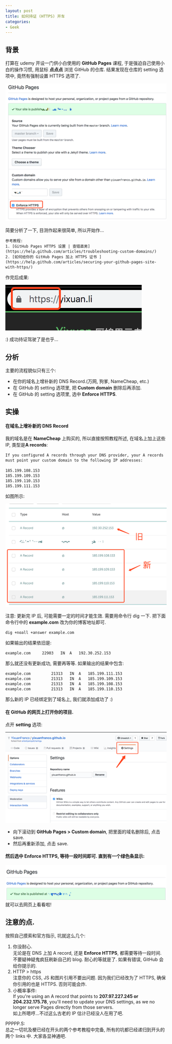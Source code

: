```yaml
---
layout: post
title: 如何持证 (HTTPS) 开车
categories:
- Geek
---
```



## 背景

打算在 udemy 开设一门供小白使用的 **GitHub Pages** 课程, 于是强迫自己使用小白的操作习惯, 用鼠标 **点点点** 浏览 GitHub 的仓库. 结果发现在仓库的 setting 选项中, 竟然有强制设置 HTTPS 选项了.   

![GitHubPagesHttps](/images/https.png)

简要分析了一下, 目测作起来很简单, 所以开始作...

    参考教程:
    1. [GitHub Pages HTTPS 设置 | 查错直男](https://help.github.com/articles/troubleshooting-custom-domains/)
    2. [如何给你的 GitHub Pages 加上 HTTPS 证书 ](https://help.github.com/articles/securing-your-github-pages-site-with-https/)

作完后成果:

![driveWithHttps.png](/images/driveWithHttps.png)

:) 成功持证驾驶了是也乎...

## 分析

主要的流程貌似只有三个:  
- 在你的域名上增补新的 DNS Record.(万网, 狗爹, NameCheap, etc.)
- 在 GitHub 的 setting 选项里, 把 **Custom domain** 删除后再添加.
- 在 GitHub 的 setting 选项里, 选中 **Enforce HTTPS**.

## 实操

#### 在域名上增补新的 DNS Record

我的域名是在 **NameCheap** 上购买的, 所以直接按照教程所述, 在域名上加上这些 IP, 类型是**A records**:

    If you configured A records through your DNS provider, your A records must point your custom domain to the following IP addresses:

    185.199.108.153
    185.199.109.153
    185.199.110.153
    185.199.111.153

如图所示:  

![newDNS](/images/newDNS.png)

注意: 更新完 IP 后, 可能需要一定的时间才能生效. 需要用命令行 dig 一下. 把下面命令行中的 **example.com** 改为你的博客地址即可.  

    dig +noall +answer example.com

如果输出的结果依旧是:

    example.com		22903	IN	A	192.30.252.153

那么就还没有更新成功, 需要再等等. 如果输出的结果中包含:

    example.com			21313	IN	A	185.199.111.153
    example.com			21313	IN	A	185.199.109.153
    example.com			21313	IN	A	185.199.108.153
    example.com			21313	IN	A	185.199.110.153

那么新的 IP 已经绑定到了域名上, 我们就添加成功了 :)    


####  在 GitHub 的网页上打开你的项目.  

点开 **setting** 选项:  

![setting](/images/setting.png)

- 向下滚动到 **GitHub Pages > Custom domain**, 把里面的域名删除后, 点击 save.  
- 然后再重新添加, 点击 save.  

####  然后选中 **Enforce HTTPS**, 等待一段时间即可. 直到有一个绿色条显示:  
![publishe](/images/published.png)
就可以去网页上看看啦!

## 注意的点.

按照自己摸索和官方指示, 坑就这么几个:  

1. 你没耐心.  
无论是在 DNS 上加 A record, 还是 **Enforce HTTPS**, 都需要等待一段时间. 不要疑神疑鬼疯狂刷新自己的 blog. 耐心的等就是了. 如果有错误, GitHub 会给你提示的.
2. HTTP > https  
注意你的 CSS, JS 和图片引用不要出问题. 因为我们已经改为了 HTTPS, 确保你引用的也是 HTTPS. 否则可能会炸.
3. 小概率事件:  
If you're using an A record that points to **207.97.227.245 or 204.232.175.78**, you'll need to update your DNS settings, as we no longer serve Pages directly from those servers.  
如上所嗯哼...不过这么古老的 IP 估计已经没人在用了吧.



PPPPP.S:   
总之一切坑及梗已经在开头的两个参考教程中完备, 所有的坑都已经递归到开头的两个 links 中. 大家各显神通吧.
